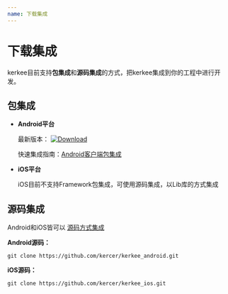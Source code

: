 ```yaml
---
name: 下载集成
---
```


# 下载集成

kerkee目前支持**包集成**和**源码集成**的方式，把kerkee集成到你的工程中进行开发。

## 包集成
- **Android平台**
  
  最新版本： [ ![Download](https://api.bintray.com/packages/zihong/maven/kerkee/images/download.svg) ](https://bintray.com/zihong/maven/kerkee/_latestVersion)
  
  快速集成指南：[Android客户端包集成](http://kerkee.com/docs/installation/install_from_packages)
  
- **iOS平台**
  
  iOS目前不支持Framework包集成，可使用源码集成，以Lib库的方式集成
  
## 源码集成

Android和iOS皆可以 [源码方式集成](http://kerkee.com/docs/installation/install_from_source)

**Android源码：**

`git clone https://github.com/kercer/kerkee_android.git`

**iOS源码：**

`git clone https://github.com/kercer/kerkee_ios.git`